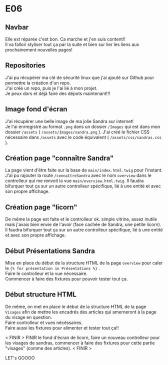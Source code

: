 # E06

## Navbar

Elle est réparée c'est bon. Ca marche et j'en suis content!!  
Il va falloir styliser tout ça par la suite et bien sur lier les liens aux prochainement nouvelles pages!  

## Repositories

J'ai pu récupérer ma clé de sécurité linux que j'ai ajouté sur Github pour permettre la création d'un repo.  
J'ai créé un repo, puis je l'ai lié à mon projet.  
Je peux dors et déjà faire des dépots maintenant!!! 

## Image fond d'écran

J'ai récupérer une belle image de ma jolie Sandra sur internet!  
Je l'ai enrregistré au format ``` .png ``` dans un dossier ``` /Images ``` qui est dans mon dossier ``` /assets ``` ( ``` /assets/Images/sandra.png ``` ). J'ai créé le fichier CSS nécessaire dans ``` /assets ``` avec le code équivalent ( ``` /assets/css/sandras.css ``` ).

## Création page "connaître Sandra"

La page vient d'être faite sur la base de ``` main/index.html.twig ``` pour l'instant. J'ai pu rajouter la route ``` /connaîtreSandra ``` avec le nom ``` overview ``` dans le controlleur qui me renvoit la vue ``` main/overview.html.twig ```. Il faudra bifurquer tout ça sur un autre controlleur spécifique, lié à une entité et avec son propre affichage.

## Création page "licorn"

De même la page est faite et le controlleur ok. simple vitrine, assez inutile mais j'avais bien envie de l'avoir (face cachée de Sandra, une petite licorn).  Il faudra bifurquer tout ça sur un autre controlleur spécifique, lié à une entité et avec son propre affichage.

## Début Présentations Sandra

Mise en place du début de la structure HTML de la page ``` overview ``` pour caler le ``` {% for présentation in Présentations %} ``` .  
Faire le controlleur et la vue nécessaire.  
Commencer à faire des fixtures pour pouvoir tester tout ça.

## Début structure HTML

De même, on met en place le début de la structure HTML de la page ``` Visages ``` afin de mettre les encadrés des articles qui amerneront à la page du visage en question.  
Faire controlleur et vues nécéssaires.  
Faire aussi les fixtures pour alimenter et tester tout ça!!

< FINIR > FINIR le fond d'écran de licorn, faire un nouveau controlleur pour les visages de sandras, commencer à faire des fixtures pour cette partie "visages" (comme des articles). < FINIR >

LET's GOOOO